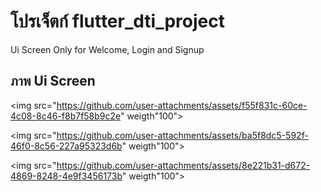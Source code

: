 # โปรเจ็ตก์ flutter_dti_project

Ui Screen Only for Welcome, Login and Signup

## ภาพ Ui Screen


<img src="https://github.com/user-attachments/assets/f55f831c-60ce-4c08-8c46-f8b7f58b9c2e" weigth"100">


<img src="https://github.com/user-attachments/assets/ba5f8dc5-592f-46f0-8c56-227a95323d6b" weigth"100">



<img src="https://github.com/user-attachments/assets/8e221b31-d672-4869-8248-4e9f3456173b" weigth"100">
